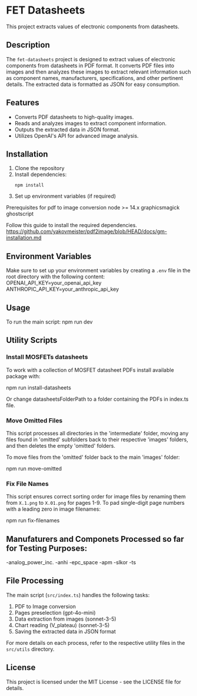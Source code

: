 # FET Datasheets

This project extracts values of electronic components from datasheets.

## Description

The `fet-datasheets` project is designed to extract values of electronic components from datasheets in PDF format. It converts PDF files into images and then analyzes these images to extract relevant information such as component names, manufacturers, specifications, and other pertinent details. The extracted data is formatted as JSON for easy consumption.

## Features

- Converts PDF datasheets to high-quality images.
- Reads and analyzes images to extract component information.
- Outputs the extracted data in JSON format.
- Utilizes OpenAI's API for advanced image analysis.

## Installation

1. Clone the repository
2. Install dependencies:
   ```
   npm install
   ```
3. Set up environment variables (if required)

Prerequisites for pdf to image conversion
node >= 14.x
graphicsmagick
ghostscript

Follow this guide to install the required dependencies.
https://github.com/yakovmeister/pdf2image/blob/HEAD/docs/gm-installation.md

## Environment Variables

Make sure to set up your environment variables by creating a `.env` file in the root directory with the following content:
OPENAI_API_KEY=your_openai_api_key
ANTHROPIC_API_KEY=your_anthropic_api_key

## Usage

To run the main script:
npm run dev

## Utility Scripts

### Install MOSFETs datasheets

To work with a collection of MOSFET datasheet PDFs install available package with:

npm run install-datasheets

Or change datasheetsFolderPath to a folder containing the PDFs in index.ts file.

### Move Omitted Files

This script processes all directories in the 'intermediate' folder, moving any files found in 'omitted' subfolders back to their respective 'images' folders, and then deletes the empty 'omitted' folders.

To move files from the 'omitted' folder back to the main 'images' folder:

npm run move-omitted

### Fix File Names

This script ensures correct sorting order for image files by renaming them from `X.1.png` to `X.01.png` for pages 1-9.
To pad single-digit page numbers with a leading zero in image filenames:

npm run fix-filenames

## Manufaturers and Componets Processed so far for Testing Purposes:

-analog_power_inc.
-anhi
-epc_space
-apm
-slkor
-ts

## File Processing

The main script (`src/index.ts`) handles the following tasks:

1. PDF to Image conversion
2. Pages preselection (gpt-4o-mini)
3. Data extraction from images (sonnet-3-5)
4. Chart reading (V_plateau) (sonnet-3-5)
5. Saving the extracted data in JSON format

For more details on each process, refer to the respective utility files in the `src/utils` directory.

## License

This project is licensed under the MIT License - see the LICENSE file for details.
